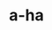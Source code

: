 ---
title: "a-ha"
summary: "Norwegian band formed in Oslo in 1982. The band split in 2010 after a worldwide tour of 73 shows. In December 2014 they announced they would participate in the \"Rock in Rio\" festival for September 2015. In March 2015 they announced a comeback album \"Cast In Steel\" that was released September of that year. The first single from that album \"Under The Makeup\" was released in July 2015. They continue to record and tour. Morten Harket : vocals Paul Waaktaar-Savoy : guitar, vocals Magne Furuholmen : keyboards, vocals"
image: "a-ha.jpg"
---